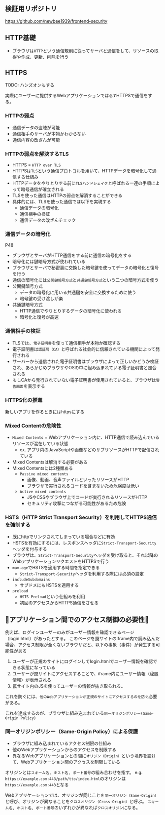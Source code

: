 ## 検証用リポジトリ

https://github.com/newbee1939/frontend-security

## HTTP基礎

- ブラウザは`HTTP`という通信規則に従ってサーバと通信をして、リソースの取得や作成、更新、削除を行う

## HTTPS

TODO: ハンズオンもする

実際にユーザーに提供するWebアプリケーションでは`必ず`HTTPSで通信をする。

### HTTPの弱点

- 通信データの盗聴が可能
- 通信相手のサーバが本物かわからない
- 通信内容の改ざんが可能

### HTTPの弱点を解決するTLS

- HTTPS = `HTTP over TLS`
- HTTPSは`TLS`という通信プロトコルを用いて、HTTPデータを暗号化して通信する仕組み
- HTTPデータをやりとりする前に`TLSハンドシェイク`と呼ばれる一連の手順によって暗号通信が確立される
- TLSを使った通信はHTTPの弱点を解消することができる
- 具体的には、TLSを使った通信では以下を実現する
    - 通信データの暗号化
    - 通信相手の検証
    - 通信データの改ざんチェック

### 通信データの暗号化

P48

- ブラウザとサーバがHTTP通信をする前に通信の暗号化をする
- 暗号化には鍵暗号方式が使われている
- ブラウザとサーバで秘密裏に交換した暗号鍵を使ってデータの暗号化と復号を行う
- 通信の暗号化には`公開鍵暗号方式`と`共通鍵暗号方式`という二つの暗号方式を使う
- 公開鍵暗号方式
    - データの暗号化に用いる共通鍵を安全に交換するために使う
    - 暗号鍵の受け渡しが楽
- 共通鍵暗号方式
    - HTTP通信でやりとりするデータの暗号化に使われる
    - 暗号化と復号が高速

### 通信相手の検証

- TLSでは、`電子証明書`を使って通信相手が本物か確認する
- 電子証明書は`認証局（CA）`と呼ばれる社会的に信頼されている機関によって発行される
- サーバーから送信された電子証明書はブラウザによって正しいかどうか検証され、あらかじめブラウザやOSの中に組み込まれている電子証明書と照合される
- もしCAから発行されていない電子証明書が使用されていると、ブラウザは`警告画面`を表示する

### HTTPS化の推進

新しいアプリを作るときにはhttpsにする

### Mixed Contentの危険性

- `Mixed Contents` = Webアプリケーション内に、HTTP通信で読み込んでいるリソースが混在している状態
    - ex. アプリ内のJavaScriptや画像などのサブリソースがHTTPで配信されている
- Mixed Contentsは解消する必要がある
- Mixed Contentsには2種類ある
    - `Passive mixed contents`
        - 画像、動画、音声ファイルといったリソースがHTTP
        - ブラウザで実行されるコードを含まないため危険度は低い
    - `Active mixed contents`
        - JSやCSSやブラウザ上でコードが実行されるリソースがHTTP
        - セキュリティ攻撃につながる可能性があるため危険

### HSTS（HTTP Strict Transport Security）を利用してHTTPS通信を強制する

- 既にhttpでリンクされてしまっている場合などに有効
- HSTSを有効にするには、レスポンスヘッダに`Strict-Transport-Security`ヘッダを付与する
- ブラウザは、`Strict-Transport-Security`ヘッダを受け取ると、それ以降のWebアプリケーションリクエストをHTTPSで行う
- `max-age`でHSTSを適用する時間を指定できる
    - `Strict-Transport-Security`ヘッダを利用する際には必須の設定
- `includeSubdomains`
    - サブドメにもHSTSを適用する
- `preload`
    - `HSTS Preload`という仕組みを利用
    - 初回のアクセスからHTTPS通信をさせる

## 🌟アプリケーション間でのアクセス制御の必要性🌟

例えば、ログインユーザーのみがユーザー情報を確認できるページ（login.html）があったとする。
このページを罠サイトのiframe内で読み込んだ場合、アクセス制限が全くないブラウザだと、以下の事象（事件）が発生する可能性がある

1. ユーザーが正規のサイトにログインしてlogin.htmlでユーザー情報を確認できる状態になっている
2. ユーザーが罠サイトにアクセスすることで、iframe内にユーザー情報（秘匿情報）が表示される
3. 罠サイト内のJSを使ってユーザーの情報が抜き取られる..

これを防ぐには、`他のWebアプリケーションが正規のサイトにアクセスするのを防ぐ`必要がある。

これを達成するのが、ブラウザに組み込まれている`同一オリジンポリシー(Same-Origin Policy)`

### 同一オリジンポリシー（Same-Origin Policy）による保護

- ブラウザに組み込まれているアクセス制限の仕組み
- 他のWebアプリケーションからのアクセスを制限する
- 異なるWebアプリケーションとの間に`オリジン（Origin）`という境界を設けて、Webアプリケーション間のアクセスを制限している

オリジンとは`スキーム名, ホスト名, ポート番号`の組み合わせを指す。
e.g. `https://example.com:443/path/tto/index.html`のオリジンは`https://example.com:443`となる

Webアプリケーションでは、オリジンが同じことを`同一オリジン（Same-Origin）`と呼び、オリジンが異なることを`クロスオリジン（Cross-Origin）`と呼ぶ。
`スキーム名, ホスト名, ポート番号`のいずれかが異なれば`クロスオリジン`になる。
